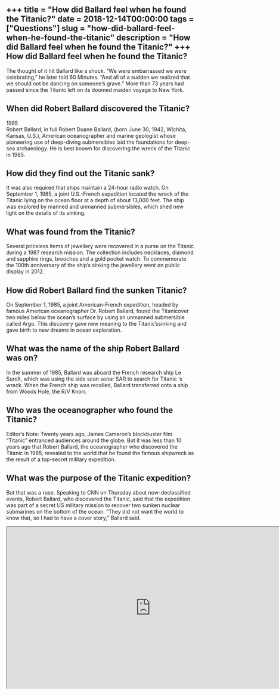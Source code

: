+++
title = "How did Ballard feel when he found the Titanic?"
date = 2018-12-14T00:00:00
tags = ["Questions"]
slug = "how-did-ballard-feel-when-he-found-the-titanic"
description = "How did Ballard feel when he found the Titanic?"
+++
How did Ballard feel when he found the Titanic?
-----------------------------------------------

The thought of it hit Ballard like a shock. “We were embarrassed we were celebrating,” he later told 60 Minutes. “And all of a sudden we realized that we should not be dancing on someone’s grave.” More than 73 years had passed since the Titanic left on its doomed maiden voyage to New York.

When did Robert Ballard discovered the Titanic?
-----------------------------------------------

1985  
Robert Ballard, in full Robert Duane Ballard, (born June 30, 1942, Wichita, Kansas, U.S.), American oceanographer and marine geologist whose pioneering use of deep-diving submersibles laid the foundations for deep-sea archaeology. He is best known for discovering the wreck of the Titanic in 1985.

How did they find out the Titanic sank?
---------------------------------------

It was also required that ships maintain a 24-hour radio watch. On September 1, 1985, a joint U.S.-French expedition located the wreck of the Titanic lying on the ocean floor at a depth of about 13,000 feet. The ship was explored by manned and unmanned submersibles, which shed new light on the details of its sinking.

What was found from the Titanic?
--------------------------------

Several priceless items of jewellery were recovered in a purse on the Titanic during a 1987 research mission. The collection includes necklaces, diamond and sapphire rings, brooches and a gold pocket watch. To commemorate the 100th anniversary of the ship’s sinking the jewellery went on public display in 2012.

How did Robert Ballard find the sunken Titanic?
-----------------------------------------------

On September 1, 1985, a joint American-French expedition, headed by famous American oceanographer Dr. Robert Ballard, found the Titanicover two miles below the ocean’s surface by using an unmanned submersible called Argo. This discovery gave new meaning to the Titanic’ssinking and gave birth to new dreams in ocean exploration.

What was the name of the ship Robert Ballard was on?
----------------------------------------------------

In the summer of 1985, Ballard was aboard the French research ship Le Suroît, which was using the side scan sonar SAR to search for Titanic ‘s wreck. When the French ship was recalled, Ballard transferred onto a ship from Woods Hole, the R/V Knorr.

Who was the oceanographer who found the Titanic?
------------------------------------------------

Editor’s Note: Twenty years ago, James Cameron’s blockbuster film “Titanic” entranced audiences around the globe. But it was less than 10 years ago that Robert Ballard, the oceanographer who discovered the Titanic in 1985, revealed to the world that he found the famous shipwreck as the result of a top-secret military expedition.

What was the purpose of the Titanic expedition?
-----------------------------------------------

But that was a ruse. Speaking to CNN on Thursday about now-declassified events, Robert Ballard, who discovered the Titanic, said that the expedition was part of a secret US military mission to recover two sunken nuclear submarines on the bottom of the ocean. “They did not want the world to know that, so I had to have a cover story,” Ballard said.

<iframe allow="accelerometer; autoplay; clipboard-write; encrypted-media; gyroscope; picture-in-picture" allowfullscreen="" class="__youtube_prefs__  epyt-is-override  no-lazyload" data-no-lazy="1" data-origheight="433" data-origwidth="770" data-skipgform_ajax_framebjll="" height="433" id="_ytid_94185" loading="lazy" src="https://www.youtube.com/embed/kI9WqXbPKDM?enablejsapi=1&autoplay=0&cc_load_policy=0&cc_lang_pref=&iv_load_policy=1&loop=0&modestbranding=0&rel=1&fs=1&playsinline=0&autohide=2&theme=dark&color=red&controls=1&" title="YouTube player" width="770"></iframe>
